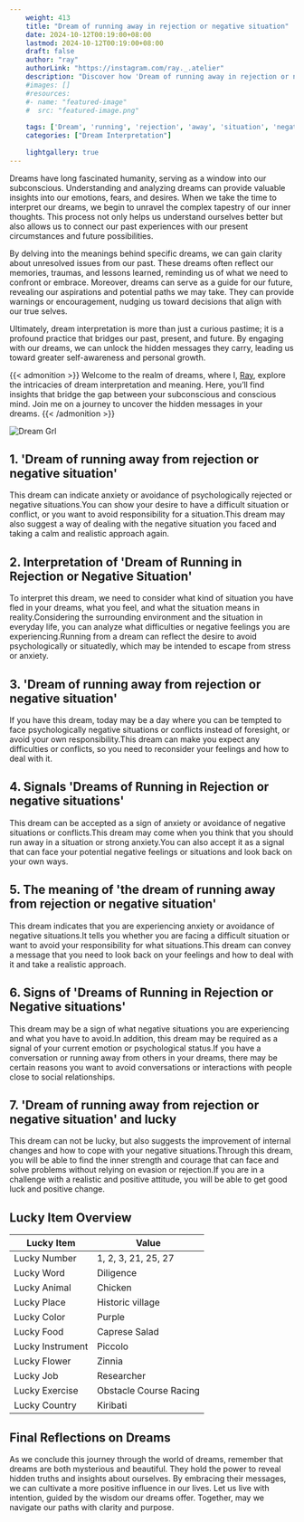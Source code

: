```yaml
---
    weight: 413
    title: "Dream of running away in rejection or negative situation"  # Assuming 'title' column exists
    date: 2024-10-12T00:19:00+08:00
    lastmod: 2024-10-12T00:19:00+08:00
    draft: false
    author: "ray"
    authorLink: "https://instagram.com/ray._.atelier"
    description: "Discover how 'Dream of running away in rejection or negative situation' can interpret your future and uncover its significant meanings in your life."
    #images: []
    #resources:
    #- name: "featured-image"
    #  src: "featured-image.png"
    
    tags: ['Dream', 'running', 'rejection', 'away', 'situation', 'negative']
    categories: ["Dream Interpretation"]
    
    lightgallery: true
---
```

    
Dreams have long fascinated humanity, serving as a window into our subconscious. Understanding and analyzing dreams can provide valuable insights into our emotions, fears, and desires. When we take the time to interpret our dreams, we begin to unravel the complex tapestry of our inner thoughts. This process not only helps us understand ourselves better but also allows us to connect our past experiences with our present circumstances and future possibilities.

By delving into the meanings behind specific dreams, we can gain clarity about unresolved issues from our past. These dreams often reflect our memories, traumas, and lessons learned, reminding us of what we need to confront or embrace. Moreover, dreams can serve as a guide for our future, revealing our aspirations and potential paths we may take. They can provide warnings or encouragement, nudging us toward decisions that align with our true selves.

Ultimately, dream interpretation is more than just a curious pastime; it is a profound practice that bridges our past, present, and future. By engaging with our dreams, we can unlock the hidden messages they carry, leading us toward greater self-awareness and personal growth.

{{< admonition >}}
Welcome to the realm of dreams, where I, [Ray](https://instagram.com/ray._.atelier), explore the intricacies of dream interpretation and meaning. Here, you’ll find insights that bridge the gap between your subconscious and conscious mind. Join me on a journey to uncover the hidden messages in your dreams.
{{< /admonition >}}

![Dream Grl](https://cdn.pixabay.com/photo/2017/11/02/03/35/gothic-2910057_1280.jpg "Dream Grl")

## 1. 'Dream of running away from rejection or negative situation'
This dream can indicate anxiety or avoidance of psychologically rejected or negative situations.You can show your desire to have a difficult situation or conflict, or you want to avoid responsibility for a situation.This dream may also suggest a way of dealing with the negative situation you faced and taking a calm and realistic approach again.

## 2. Interpretation of 'Dream of Running in Rejection or Negative Situation'
To interpret this dream, we need to consider what kind of situation you have fled in your dreams, what you feel, and what the situation means in reality.Considering the surrounding environment and the situation in everyday life, you can analyze what difficulties or negative feelings you are experiencing.Running from a dream can reflect the desire to avoid psychologically or situatedly, which may be intended to escape from stress or anxiety.

## 3. 'Dream of running away from rejection or negative situation'
If you have this dream, today may be a day where you can be tempted to face psychologically negative situations or conflicts instead of foresight, or avoid your own responsibility.This dream can make you expect any difficulties or conflicts, so you need to reconsider your feelings and how to deal with it.

## 4. Signals 'Dreams of Running in Rejection or negative situations'
This dream can be accepted as a sign of anxiety or avoidance of negative situations or conflicts.This dream may come when you think that you should run away in a situation or strong anxiety.You can also accept it as a signal that can face your potential negative feelings or situations and look back on your own ways.

## 5. The meaning of 'the dream of running away from rejection or negative situation'
This dream indicates that you are experiencing anxiety or avoidance of negative situations.It tells you whether you are facing a difficult situation or want to avoid your responsibility for what situations.This dream can convey a message that you need to look back on your feelings and how to deal with it and take a realistic approach.

## 6. Signs of 'Dreams of Running in Rejection or Negative situations'
This dream may be a sign of what negative situations you are experiencing and what you have to avoid.In addition, this dream may be required as a signal of your current emotion or psychological status.If you have a conversation or running away from others in your dreams, there may be certain reasons you want to avoid conversations or interactions with people close to social relationships.

## 7. 'Dream of running away from rejection or negative situation' and lucky
This dream can not be lucky, but also suggests the improvement of internal changes and how to cope with your negative situations.Through this dream, you will be able to find the inner strength and courage that can face and solve problems without relying on evasion or rejection.If you are in a challenge with a realistic and positive attitude, you will be able to get good luck and positive change.

## Lucky Item Overview
| Lucky Item          | Value              |
|---------------|--------------------|
| Lucky Number        | 1, 2, 3, 21, 25, 27  |
| Lucky Word          | Diligence |
| Lucky Animal        | Chicken |
| Lucky Place         | Historic village     |
| Lucky Color         | Purple     |
| Lucky Food          | Caprese Salad      |
| Lucky Instrument    | Piccolo |
| Lucky Flower        | Zinnia    |
| Lucky Job           | Researcher       |
| Lucky Exercise      | Obstacle Course Racing  |
| Lucky Country       | Kiribati    |


##  Final Reflections on Dreams

As we conclude this journey through the world of dreams, remember that dreams are both mysterious and beautiful. They hold the power to reveal hidden truths and insights about ourselves. By embracing their messages, we can cultivate a more positive influence in our lives. Let us live with intention, guided by the wisdom our dreams offer. Together, may we navigate our paths with clarity and purpose.
